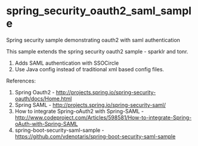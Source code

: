 # spring_security_oauth2_saml_sample
Spring security sample demonstrating oauth2 with saml authentication

This sample extends the spring security oauth2 sample - sparklr and tonr.
1. Adds SAML authentication with SSOCircle
2. Use Java config instead of traditional xml based config files.

References:
1. Spring Oauth2 - http://projects.spring.io/spring-security-oauth/docs/Home.html
2. Spring SAML - http://projects.spring.io/spring-security-saml/
3. How to integrate Spring-oAuth2 with Spring-SAML - http://www.codeproject.com/Articles/598581/How-to-integrate-Spring-oAuth-with-Spring-SAML
4. spring-boot-security-saml-sample - https://github.com/vdenotaris/spring-boot-security-saml-sample
